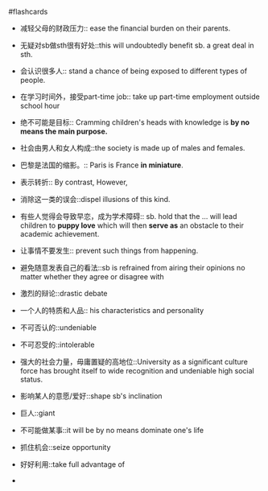 #flashcards 

- 减轻父母的财政压力:: ease the financial burden on their parents.
<!--SR:!2024-03-29,14,244-->
- 无疑对sb做sth很有好处::this will undoubtedly benefit sb. a great deal in sth.
<!--SR:!2024-03-26,11,223-->
- 会认识很多人:: stand a chance of being exposed to different types of people.
<!--SR:!2024-04-01,17,244-->
- 在学习时间外，接受part-time job:: take up part-time employment outside school hour
<!--SR:!2024-03-25,6,204-->
- 绝不可能是目标:: Cramming children's heads with knowledge is **by no means the main purpose.**
<!--SR:!2024-03-29,14,244-->
- 社会由男人和女人构成::the society is made up of males and females.
<!--SR:!2024-04-01,17,244-->
- 巴黎是法国的缩影。:: Paris is France **in miniature**.
<!--SR:!2024-03-28,9,224-->
- 表示转折:: By contrast, However,
<!--SR:!2024-03-24,9,224-->
- 消除这一类的误会::dispel illusions of this kind.
<!--SR:!2024-03-21,2,187-->
- 有些人觉得会导致早恋，成为学术障碍:: sb. hold that the ... will lead children to **puppy love** which will then **serve as** an obstacle to their academic achievement.
<!--SR:!2024-03-28,13,244-->
- 让事情不要发生:: prevent such things from happening.
<!--SR:!2024-03-26,11,224-->
- 避免随意发表自己的看法::sb is refrained from airing their opinions no matter whether they agree or disagree with
<!--SR:!2024-03-21,4,204-->
- 激烈的辩论::drastic debate
<!--SR:!2024-04-01,17,244-->
- 一个人的特质和人品:: his characteristics and personality
<!--SR:!2024-04-01,17,244-->
- 不可否认的::undeniable
<!--SR:!2024-03-27,8,224-->
- 不可忍受的::intolerable
<!--SR:!2024-03-31,16,244-->
- 强大的社会力量，毋庸置疑的高地位::University as a significant culture force has brought itself to wide recognition and undeniable high social status.
<!--SR:!2024-03-26,16,244-->
- 影响某人的意愿/爱好::shape sb's inclination
<!--SR:!2024-03-26,11,224-->
- 巨人::giant
<!--SR:!2024-03-29,14,244-->
- 不可能做某事::it will be by no means dominate one's life
<!--SR:!2024-03-28,13,244-->
- 抓住机会::seize opportunity
<!--SR:!2024-03-27,12,244-->
- 好好利用::take full advantage of
<!--SR:!2024-03-29,14,244-->
- 